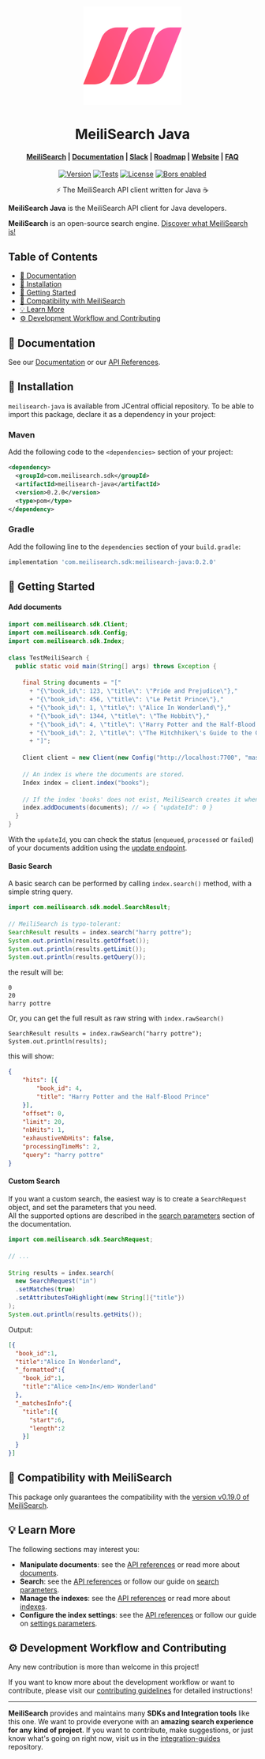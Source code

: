 <p align="center">
  <img src="https://raw.githubusercontent.com/meilisearch/integration-guides/main/assets/logos/logo.svg" alt="MeiliSearch Java" width="200" height="200" />
</p>

<h1 align="center">MeiliSearch Java</h1>

<h4 align="center">
  <a href="https://github.com/meilisearch/MeiliSearch">MeiliSearch</a> |
  <a href="https://docs.meilisearch.com">Documentation</a> |
  <a href="https://slack.meilisearch.com">Slack</a> |
  <a href="https://roadmap.meilisearch.com/tabs/1-under-consideration">Roadmap</a> |
  <a href="https://www.meilisearch.com">Website</a> |
  <a href="https://docs.meilisearch.com/faq">FAQ</a>
</h4>

<p align="center">
  <a href="https://maven-badges.herokuapp.com/maven-central/com.meilisearch.sdk/meilisearch-java"><img src="https://maven-badges.herokuapp.com/maven-central/com.meilisearch.sdk/meilisearch-java/badge.svg" alt="Version"></a>
  <a href="https://github.com/meilisearch/meilisearch-java/actions"><img src="https://github.com/meilisearch/meilisearch-java/workflows/Tests/badge.svg" alt="Tests"></a>
  <a href="https://github.com/meilisearch/meilisearch-java/blob/main/LICENSE"><img src="https://img.shields.io/badge/license-MIT-informational" alt="License"></a>
  <a href="https://app.bors.tech/repositories/29365"><img src="https://bors.tech/images/badge_small.svg" alt="Bors enabled"></a>
</p>

<p align="center">⚡ The MeiliSearch API client written for Java ☕️</p>

**MeiliSearch Java** is the MeiliSearch API client for Java developers.

**MeiliSearch** is an open-source search engine. [Discover what MeiliSearch is!](https://github.com/meilisearch/MeiliSearch)

## Table of Contents <!-- omit in toc -->

- [📖 Documentation](#-documentation)
- [🔧 Installation](#-installation)
- [🚀 Getting Started](#-getting-started)
- [🤖 Compatibility with MeiliSearch](#-compatibility-with-meilisearch)
- [💡 Learn More](#-learn-more)
- [⚙️ Development Workflow and Contributing](#️-development-workflow-and-contributing)

## 📖 Documentation

See our [Documentation](https://docs.meilisearch.com/learn/tutorials/getting_started.html) or our [API References](https://docs.meilisearch.com/reference/api/).


## 🔧 Installation

`meilisearch-java` is available from JCentral official repository. To be able to import this package, declare it as a dependency in your project:

### Maven <!-- omit in toc -->

Add the following code to the `<dependencies>` section of your project:

```xml
<dependency>
  <groupId>com.meilisearch.sdk</groupId>
  <artifactId>meilisearch-java</artifactId>
  <version>0.2.0</version>
  <type>pom</type>
</dependency>
```

### Gradle <!-- omit in toc -->

Add the following line to the `dependencies` section of your `build.gradle`:

```groovy
implementation 'com.meilisearch.sdk:meilisearch-java:0.2.0'
```

## 🚀 Getting Started

#### Add documents <!-- omit in toc -->

```java
import com.meilisearch.sdk.Client;
import com.meilisearch.sdk.Config;
import com.meilisearch.sdk.Index;

class TestMeiliSearch {
  public static void main(String[] args) throws Exception {

    final String documents = "["
      + "{\"book_id\": 123, \"title\": \"Pride and Prejudice\"},"
      + "{\"book_id\": 456, \"title\": \"Le Petit Prince\"},"
      + "{\"book_id\": 1, \"title\": \"Alice In Wonderland\"},"
      + "{\"book_id\": 1344, \"title\": \"The Hobbit\"},"
      + "{\"book_id\": 4, \"title\": \"Harry Potter and the Half-Blood Prince\"},"
      + "{\"book_id\": 2, \"title\": \"The Hitchhiker\'s Guide to the Galaxy\"}"
      + "]";

    Client client = new Client(new Config("http://localhost:7700", "masterKey"));

    // An index is where the documents are stored.
    Index index = client.index("books");

    // If the index 'books' does not exist, MeiliSearch creates it when you first add the documents.
    index.addDocuments(documents); // => { "updateId": 0 }
  }
}
```

With the `updateId`, you can check the status (`enqueued`, `processed` or `failed`) of your documents addition using the [update endpoint](https://docs.meilisearch.com/reference/api/updates.html#get-an-update-status).

#### Basic Search <!-- omit in toc -->

A basic search can be performed by calling `index.search()` method, with a simple string query.

```java
import com.meilisearch.sdk.model.SearchResult;

// MeiliSearch is typo-tolerant:
SearchResult results = index.search("harry pottre");
System.out.println(results.getOffset());
System.out.println(results.getLimit());
System.out.println(results.getQuery());
```

the result will be:
```
0
20
harry pottre
```

Or, you can get the full result as raw string with `index.rawSearch()`
```
SearchResult results = index.rawSearch("harry pottre");
System.out.println(results);
```

this will show:
```json
{
	"hits": [{
		"book_id": 4,
		"title": "Harry Potter and the Half-Blood Prince"
	}],
	"offset": 0,
	"limit": 20,
	"nbHits": 1,
	"exhaustiveNbHits": false,
	"processingTimeMs": 2,
	"query": "harry pottre"
}
```

#### Custom Search <!-- omit in toc -->

If you want a custom search, the easiest way is to create a `SearchRequest` object, and set the parameters that you need.<br>
All the supported options are described in the [search parameters](https://docs.meilisearch.com/reference/features/search_parameters.html) section of the documentation.

```java
import com.meilisearch.sdk.SearchRequest;

// ...

String results = index.search(
  new SearchRequest("in")
  .setMatches(true)
  .setAttributesToHighlight(new String[]{"title"})
);
System.out.println(results.getHits());
```

Output:

```json
[{
  "book_id":1,
  "title":"Alice In Wonderland",
  "_formatted":{
    "book_id":1,
    "title":"Alice <em>In</em> Wonderland"
  },
  "_matchesInfo":{
    "title":[{
      "start":6,
      "length":2
    }]
  }
}]
```

## 🤖 Compatibility with MeiliSearch

This package only guarantees the compatibility with the [version v0.19.0 of MeiliSearch](https://github.com/meilisearch/MeiliSearch/releases/tag/v0.19.0).

## 💡 Learn More

The following sections may interest you:

- **Manipulate documents**: see the [API references](https://docs.meilisearch.com/reference/api/documents.html) or read more about [documents](https://docs.meilisearch.com/learn/core_concepts/documents.html).
- **Search**: see the [API references](https://docs.meilisearch.com/reference/api/search.html) or follow our guide on [search parameters](https://docs.meilisearch.com/reference/features/search_parameters.html).
- **Manage the indexes**: see the [API references](https://docs.meilisearch.com/reference/api/indexes.html) or read more about [indexes](https://docs.meilisearch.com/learn/core_concepts/indexes.html).
- **Configure the index settings**: see the [API references](https://docs.meilisearch.com/reference/api/settings.html) or follow our guide on [settings parameters](https://docs.meilisearch.com/reference/features/settings.html).

## ⚙️ Development Workflow and Contributing

Any new contribution is more than welcome in this project!

If you want to know more about the development workflow or want to contribute, please visit our [contributing guidelines](/CONTRIBUTING.md) for detailed instructions!

<hr>

**MeiliSearch** provides and maintains many **SDKs and Integration tools** like this one. We want to provide everyone with an **amazing search experience for any kind of project**. If you want to contribute, make suggestions, or just know what's going on right now, visit us in the [integration-guides](https://github.com/meilisearch/integration-guides) repository.
